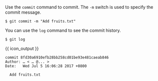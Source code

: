 Use the `commit` command to commit. The `-m` switch is used to specify the commit message.

```{.no-line-numbers}
$ git commit -m "Add fruits.txt"
```

You can use the `log` command to see the commit history.

```{.no-line-numbers}
$ git log
```
{{ icon_output }}
```{.no-line-numbers}
commit 8fd30a6910efb28bb258cd01be93e481caeab846
Author: … < … @... >
Date:   Wed Jul 5 16:06:28 2017 +0800

  Add fruits.txt
```
